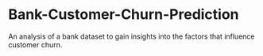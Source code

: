 # Bank-Customer-Churn-Prediction
An analysis of a bank dataset to gain insights into the factors that influence customer churn.
